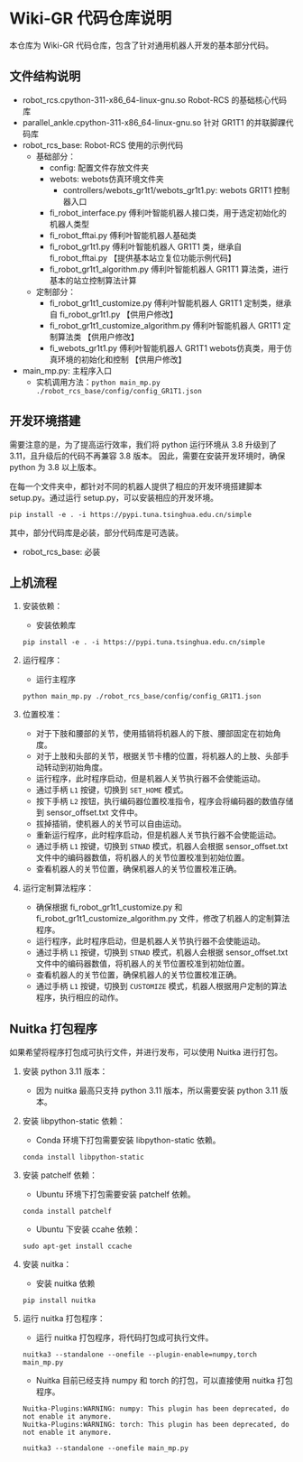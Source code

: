 # Wiki-GR 代码仓库说明

本仓库为 Wiki-GR 代码仓库，包含了针对通用机器人开发的基本部分代码。

## 文件结构说明

- robot_rcs.cpython-311-x86_64-linux-gnu.so Robot-RCS 的基础核心代码库
- parallel_ankle.cpython-311-x86_64-linux-gnu.so 针对 GR1T1 的并联脚踝代码库
- robot_rcs_base: Robot-RCS 使用的示例代码
    - 基础部分：
        - config: 配置文件存放文件夹
        - webots: webots仿真环境文件夹
            - controllers/webots_gr1t1/webots_gr1t1.py: webots GR1T1 控制器入口
        - fi_robot_interface.py 傅利叶智能机器人接口类，用于选定初始化的机器人类型
        - fi_robot_fftai.py 傅利叶智能机器人基础类
        - fi_robot_gr1t1.py 傅利叶智能机器人 GR1T1 类，继承自 fi_robot_fftai.py 【提供基本站立复位功能示例代码】
        - fi_robot_gr1t1_algorithm.py 傅利叶智能机器人 GR1T1 算法类，进行基本的站立控制算法计算
    - 定制部分：
        - fi_robot_gr1t1_customize.py 傅利叶智能机器人 GR1T1 定制类，继承自 fi_robot_gr1t1.py 【供用户修改】
        - fi_robot_gr1t1_customize_algorithm.py 傅利叶智能机器人 GR1T1 定制算法类 【供用户修改】
        - fi_webots_gr1t1.py 傅利叶智能机器人 GR1T1 webots仿真类，用于仿真环境的初始化和控制 【供用户修改】
- main_mp.py: 主程序入口
    - 实机调用方法：`python main_mp.py ./robot_rcs_base/config/config_GR1T1.json`

## 开发环境搭建

需要注意的是，为了提高运行效率，我们将 python 运行环境从 3.8 升级到了 3.11，且升级后的代码不再兼容 3.8 版本。
因此，需要在安装开发环境时，确保 python 为 3.8 以上版本。

在每一个文件夹中，都针对不同的机器人提供了相应的开发环境搭建脚本 setup.py。通过运行 setup.py，可以安装相应的开发环境。

```
pip install -e . -i https://pypi.tuna.tsinghua.edu.cn/simple
```

其中，部分代码库是必装，部分代码库是可选装。

- robot_rcs_base: 必装

## 上机流程

1. 安装依赖：
    - 安装依赖库
    ```
    pip install -e . -i https://pypi.tuna.tsinghua.edu.cn/simple
    ```

2. 运行程序：
    - 运行主程序
    ```
    python main_mp.py ./robot_rcs_base/config/config_GR1T1.json
    ```

3. 位置校准：
    - 对于下肢和腰部的关节，使用插销将机器人的下肢、腰部固定在初始角度。
    - 对于上肢和头部的关节，根据关节卡槽的位置，将机器人的上肢、头部手动转动到初始角度。
    - 运行程序，此时程序启动，但是机器人关节执行器不会使能运动。
    - 通过手柄 `L1` 按键，切换到 `SET_HOME` 模式。
    - 按下手柄 `L2` 按钮，执行编码器位置校准指令，程序会将编码器的数值存储到 sensor_offset.txt 文件中。
    - 拔掉插销，使机器人的关节可以自由运动。
    - 重新运行程序，此时程序启动，但是机器人关节执行器不会使能运动。
    - 通过手柄 `L1` 按键，切换到 `STNAD` 模式，机器人会根据 sensor_offset.txt 文件中的编码器数值，将机器人的关节位置校准到初始位置。
    - 查看机器人的关节位置，确保机器人的关节位置校准正确。

4. 运行定制算法程序：
    - 确保根据 fi_robot_gr1t1_customize.py 和 fi_robot_gr1t1_customize_algorithm.py 文件，修改了机器人的定制算法程序。
    - 运行程序，此时程序启动，但是机器人关节执行器不会使能运动。
    - 通过手柄 `L1` 按键，切换到 `STNAD` 模式，机器人会根据 sensor_offset.txt 文件中的编码器数值，将机器人的关节位置校准到初始位置。
    - 查看机器人的关节位置，确保机器人的关节位置校准正确。
    - 通过手柄 `L1` 按键，切换到 `CUSTOMIZE` 模式，机器人根据用户定制的算法程序，执行相应的动作。

## Nuitka 打包程序

如果希望将程序打包成可执行文件，并进行发布，可以使用 Nuitka 进行打包。

1. 安装 python 3.11 版本：
    - 因为 nuitka 最高只支持 python 3.11 版本，所以需要安装 python 3.11 版本。

2. 安装 libpython-static 依赖：
    - Conda 环境下打包需要安装 libpython-static 依赖。
    ```
    conda install libpython-static
    ```

3. 安装 patchelf 依赖：
    - Ubuntu 环境下打包需要安装 patchelf 依赖。
    ```
    conda install patchelf
    ```
    - Ubuntu 下安装 ccahe 依赖：
    ```
    sudo apt-get install ccache
    ```

4. 安装 nuitka：
    - 安装 nuitka 依赖
    ```
    pip install nuitka
    ```

5. 运行 nuitka 打包程序：
    - 运行 nuitka 打包程序，将代码打包成可执行文件。
    ```
    nuitka3 --standalone --onefile --plugin-enable=numpy,torch main_mp.py
    ```
    - Nuitka 目前已经支持 numpy 和 torch 的打包，可以直接使用 nuitka 打包程序。
   ```
   Nuitka-Plugins:WARNING: numpy: This plugin has been deprecated, do not enable it anymore.
   Nuitka-Plugins:WARNING: torch: This plugin has been deprecated, do not enable it anymore.

   nuitka3 --standalone --onefile main_mp.py
   ```
